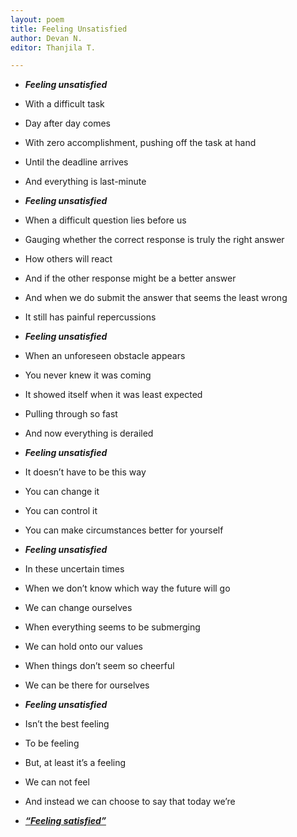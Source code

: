 ```yaml
---
layout: poem
title: Feeling Unsatisfied
author: Devan N.
editor: Thanjila T.

---
```

* **_Feeling unsatisfied_**
* With a difficult task
* Day after day comes
* With zero accomplishment, pushing off the task at hand
* Until the deadline arrives
* And everything is last-minute

* **_Feeling unsatisfied_**
* When a difficult question lies before us
* Gauging whether the correct response is truly the right answer
* How others will react
* And if the other response might be a better answer
* And when we do submit the answer that seems the least wrong
* It still has painful repercussions

* **_Feeling unsatisfied_**
* When an unforeseen obstacle appears
* You never knew it was coming
* It showed itself when it was least expected
* Pulling through so fast
* And now everything is derailed

* **_Feeling unsatisfied_**
* It doesn’t have to be this way
* You can change it
* You can control it
* You can make circumstances better for yourself

* **_Feeling unsatisfied_**
* In these uncertain times
* When we don’t know which way the future will go
* We can change ourselves
* When everything seems to be submerging
* We can hold onto our values
* When things don’t seem so cheerful
* We can be there for ourselves

* **_Feeling unsatisfied_**
* Isn’t the best feeling
* To be feeling
* But, at least it’s a feeling
* We can not feel
* And instead we can choose to say that today we’re

* <ins> **_“Feeling satisfied”_** </ins>